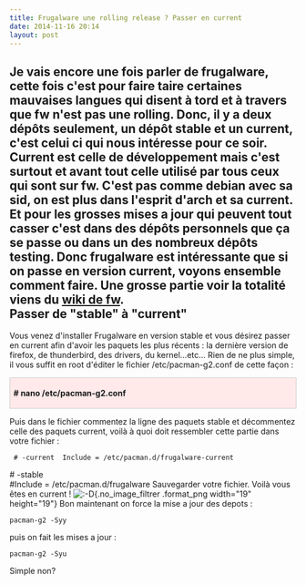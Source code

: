 ```yaml
---
title: Frugalware une rolling release ? Passer en current
date: 2014-11-16 20:14
layout: post
---
```


<div class="main">

<div class="texte surlignable">

Je vais encore une fois parler de frugalware, cette fois c'est pour
faire taire certaines mauvaises langues qui disent à tord et à travers
que fw n'est pas une rolling. Donc, il y a deux dépôts seulement, un
dépôt stable et un current, c'est celui ci qui nous intéresse pour ce
soir. Current est celle de développement mais c'est surtout et avant
tout celle utilisé par tous ceux qui sont sur fw. C'est pas comme debian
avec sa sid, on est plus dans l'esprit d'arch et sa current. Et pour les
grosses mises a jour qui peuvent tout casser c'est dans des dépôts
personnels que ça se passe ou dans un des nombreux dépôts testing. Donc
frugalware est intéressante que si on passe en version current, voyons
ensemble comment faire. Une grosse partie voir la totalité viens du
[wiki de
fw](https://wiki.frugalware.org/index.php/Passer_de_stable_en_current).  
Passer de "stable" à "current"
------------------------------

Vous venez d'installer Frugalware en version stable et vous désirez
passer en current afin d'avoir les paquets les plus récents : la
dernière version de firefox, de thunderbird, des drivers, du
kernel…etc... Rien de ne plus simple, il vous suffit en root d'éditer le
fichier /etc/pacman-g2.conf de cette façon :

<div
style="background-color: #ffe9e9; border: 1px solid #cccccc; padding: 4px 6px; background-position: initial initial; background-repeat: initial initial;">

<div>

**\# nano /etc/pacman-g2.conf**

</div>

</div>

Puis dans le fichier commentez la ligne des paquets stable et
décommentez celle des paquets current, voilà à quoi doit ressembler
cette partie dans votre fichier :

     # -current  Include = /etc/pacman.d/frugalware-current

\# -stable  
\#Include = /etc/pacman.d/frugalware Sauvegarder votre fichier. Voilà
vous êtes en
current ! ![:-D](http://passiongnulinux.tuxfamily.org/plugins/auto/couteau_suisse/v1.9.10/img/smileys/mort_de_rire.png ":-D"){.no_image_filtrer
.format_png width="19" height="19"} Bon maintenant on force la mise a
jour des depots :

    pacman-g2 -Syy

puis on fait les mises a jour :

    pacman-g2 -Syu

Simple non?

</div>

</div>
